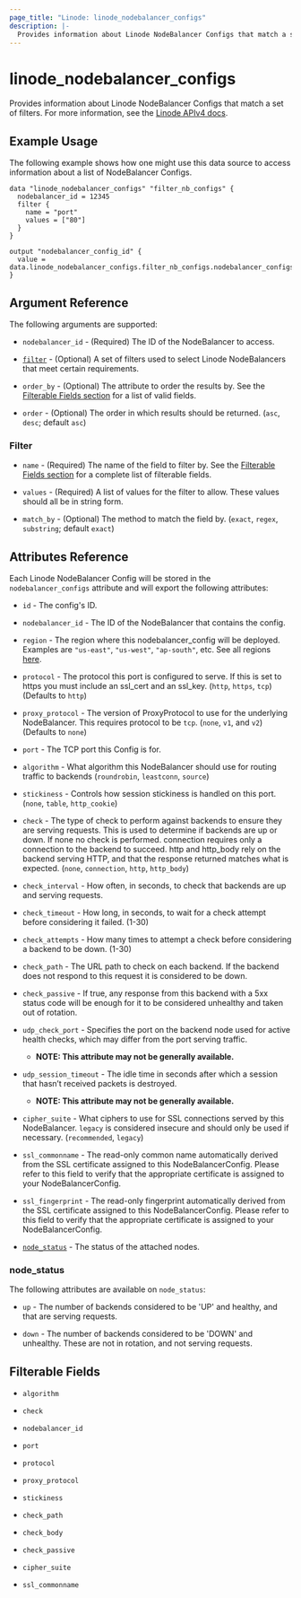 ```yaml
---
page_title: "Linode: linode_nodebalancer_configs"
description: |-
  Provides information about Linode NodeBalancer Configs that match a set of filters.
---
```


# linode_nodebalancer_configs

Provides information about Linode NodeBalancer Configs that match a set of filters.
For more information, see the [Linode APIv4 docs](https://techdocs.akamai.com/linode-api/reference/get-node-balancer-configs).

## Example Usage

The following example shows how one might use this data source to access information about a list of NodeBalancer Configs.

```hcl
data "linode_nodebalancer_configs" "filter_nb_configs" {
  nodebalancer_id = 12345
  filter {
    name = "port"
    values = ["80"]
  }
}

output "nodebalancer_config_id" {
  value = data.linode_nodebalancer_configs.filter_nb_configs.nodebalancer_configs.0.id
}
```

## Argument Reference

The following arguments are supported:

* `nodebalancer_id` - (Required) The ID of the NodeBalancer to access.

* [`filter`](#filter) - (Optional) A set of filters used to select Linode NodeBalancers that meet certain requirements.

* `order_by` - (Optional) The attribute to order the results by. See the [Filterable Fields section](#filterable-fields) for a list of valid fields.

* `order` - (Optional) The order in which results should be returned. (`asc`, `desc`; default `asc`)

### Filter

* `name` - (Required) The name of the field to filter by. See the [Filterable Fields section](#filterable-fields) for a complete list of filterable fields.

* `values` - (Required) A list of values for the filter to allow. These values should all be in string form.

* `match_by` - (Optional) The method to match the field by. (`exact`, `regex`, `substring`; default `exact`)

## Attributes Reference

Each Linode NodeBalancer Config will be stored in the `nodebalancer_configs` attribute and will export the following attributes:

* `id` - The config's ID.

* `nodebalancer_id` - The ID of the NodeBalancer that contains the config.

* `region` - The region where this nodebalancer_config will be deployed.  Examples are `"us-east"`, `"us-west"`, `"ap-south"`, etc. See all regions [here](https://api.linode.com/v4/regions).

* `protocol` - The protocol this port is configured to serve. If this is set to https you must include an ssl_cert and an ssl_key. (`http`, `https`, `tcp`) (Defaults to `http`)

* `proxy_protocol` - The version of ProxyProtocol to use for the underlying NodeBalancer. This requires protocol to be `tcp`. (`none`, `v1`, and `v2`) (Defaults to `none`)

* `port` - The TCP port this Config is for.

* `algorithm` - What algorithm this NodeBalancer should use for routing traffic to backends (`roundrobin`, `leastconn`, `source`)

* `stickiness` - Controls how session stickiness is handled on this port. (`none`, `table`, `http_cookie`)

* `check` - The type of check to perform against backends to ensure they are serving requests. This is used to determine if backends are up or down. If none no check is performed. connection requires only a connection to the backend to succeed. http and http_body rely on the backend serving HTTP, and that the response returned matches what is expected. (`none`, `connection`, `http`, `http_body`)

* `check_interval` - How often, in seconds, to check that backends are up and serving requests.

* `check_timeout` - How long, in seconds, to wait for a check attempt before considering it failed. (1-30)

* `check_attempts` - How many times to attempt a check before considering a backend to be down. (1-30)

* `check_path` - The URL path to check on each backend. If the backend does not respond to this request it is considered to be down.

* `check_passive` - If true, any response from this backend with a 5xx status code will be enough for it to be considered unhealthy and taken out of rotation.

* `udp_check_port` - Specifies the port on the backend node used for active health checks, which may differ from the port serving traffic.

    * **NOTE: This attribute may not be generally available.**

* `udp_session_timeout` - The idle time in seconds after which a session that hasn’t received packets is destroyed.

    * **NOTE: This attribute may not be generally available.**

* `cipher_suite` - What ciphers to use for SSL connections served by this NodeBalancer. `legacy` is considered insecure and should only be used if necessary. (`recommended`, `legacy`)

* `ssl_commonname` - The read-only common name automatically derived from the SSL certificate assigned to this NodeBalancerConfig. Please refer to this field to verify that the appropriate certificate is assigned to your NodeBalancerConfig.

* `ssl_fingerprint` - The read-only fingerprint automatically derived from the SSL certificate assigned to this NodeBalancerConfig. Please refer to this field to verify that the appropriate certificate is assigned to your NodeBalancerConfig.

* [`node_status`](#node_status) - The status of the attached nodes.

### node_status

The following attributes are available on `node_status`:

* `up` - The number of backends considered to be 'UP' and healthy, and that are serving requests.

* `down` - The number of backends considered to be 'DOWN' and unhealthy. These are not in rotation, and not serving requests.

## Filterable Fields

* `algorithm`

* `check`

* `nodebalancer_id`

* `port`

* `protocol`

* `proxy_protocol`

* `stickiness`

* `check_path`

* `check_body`

* `check_passive`

* `cipher_suite`

* `ssl_commonname`

